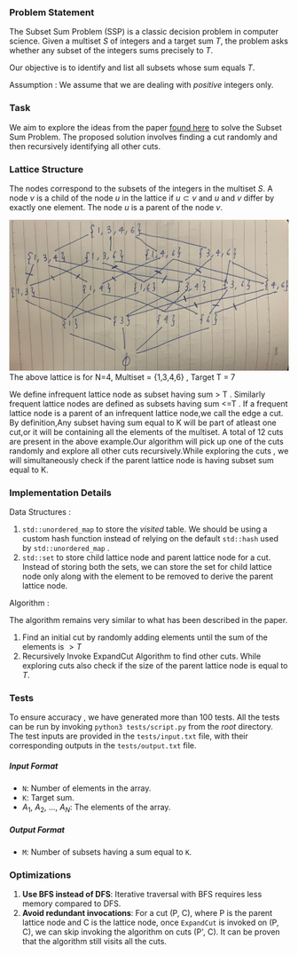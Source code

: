 ### Problem Statement

The Subset Sum Problem (SSP) is a classic decision problem in computer science. Given a multiset $S$ of integers and a target sum $T$, the problem asks whether any subset of the integers sums precisely to $T$. 

Our objective is to identify and list all subsets whose sum equals $T$.

Assumption : We assume that we are dealing with $positive$ integers only.

### Task

We aim to explore the ideas from the paper [found here](https://citeseerx.ist.psu.edu/document?repid=rep1&type=pdf&doi=bccf6a78e6e9473a96e2b876451635a459dbcb96) to solve the Subset Sum Problem. The proposed solution involves finding a cut randomly and then recursively identifying all other cuts.

### Lattice Structure

The nodes correspond to the subsets of the integers in the multiset $S$. A node $v$ is a child of the node $u$ in the lattice if  $u \subset v$  and $u$ and $v$ differ by exactly one element. The node $u$ is a parent of the node $v$.

![alt text](Images/Graph%20Lattice.jpeg)
The above lattice is for N=4, Multiset = {1,3,4,6} , Target T = 7

We define infrequent lattice node as subset having sum > T . Similarly frequent lattice nodes are defined as subsets having sum <=T . If a frequent lattice node is a parent of an infrequent lattice node,we call the edge  a cut.
By definition,Any subset having sum equal to K will be part of atleast one cut,or it will be containing all the elements of the multiset.
A total of 12 cuts are present in the above example.Our algorithm will pick up one of the cuts randomly and explore all other cuts recursively.While exploring the cuts , we will simultaneously check if the parent lattice node is having subset sum equal to K.

### Implementation Details

Data Structures : 

1. `std::unordered_map` to store the $visited$ table. We should be using a custom hash function instead of relying on the default `std::hash` used by `std::unordered_map` .
2. `std::set` to store child lattice node and parent lattice node for a cut. Instead of storing both the sets, we can store the set for child lattice node only along with the element to be removed to derive the parent lattice node. 

Algorithm : 

The algorithm remains very similar to what has been described in the paper.
1. Find an initial cut by randomly adding elements until the sum of the elements is $>T$
2. Recursively Invoke ExpandCut Algorithm to find other cuts. While exploring cuts also check if the size of the parent lattice node is equal to $T$.

### Tests
To ensure accuracy , we have generated more than 100 tests. All the tests can be run by invoking `python3 tests/script.py` from the $root$ directory.
The test inputs are provided in the `tests/input.txt` file, with their corresponding outputs in the `tests/output.txt` file.

##### Input Format
- `N`: Number of elements in the array.
- `K`: Target sum.
- $A_1$, $A_2$, ..., $A_N$: The elements of the array.

##### Output Format
- `M`: Number of subsets having a sum equal to `K`.


### Optimizations

1. **Use BFS instead of DFS**: Iterative traversal with BFS requires less memory compared to DFS.
2. **Avoid redundant invocations**: For a cut (P, C), where P is the parent lattice node and C is the lattice node, once `ExpandCut` is invoked on (P, C), we can skip invoking the algorithm on cuts (P', C). It can be proven that the algorithm still visits all the cuts.





